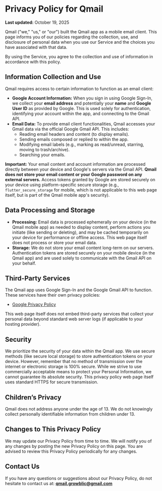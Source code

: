 # Privacy Policy for Qmail

**Last updated:** October 19, 2025

Qmail ("we," "us," or "our") built the Qmail app as a mobile email client. This page informs you of our policies regarding the collection, use, and disclosure of personal data when you use our Service and the choices you have associated with that data.

By using the Service, you agree to the collection and use of information in accordance with this policy.

## Information Collection and Use

Qmail requires access to certain information to function as an email client:

* **Google Account Information:** When you sign in using Google Sign-In, we collect your **email address** and potentially your **name** and **Google User ID** as provided by Google. This is used solely for authentication, identifying your account within the app, and connecting to the Gmail API.
* **Email Data:** To provide email client functionalities, Qmail accesses your Gmail data via the official Google Gmail API. This includes:
    * Reading email headers and content (to display emails).
    * Sending emails composed or replied to within the app.
    * Modifying email labels (e.g., marking as read/unread, starring, moving to trash/archive).
    * Searching your emails.

**Important:** Your email content and account information are processed directly between your device and Google's servers via the Gmail API. **Qmail does not store your email content or your Google password on any external servers.** Access tokens granted by Google are stored securely on your device using platform-specific secure storage (e.g., `flutter_secure_storage` for mobile, which is not applicable to this web page itself, but is part of the Qmail mobile app's security).

## Data Processing and Storage

* **Processing:** Email data is processed ephemerally on your device (in the Qmail mobile app) as needed to display content, perform actions you initiate (like sending or deleting), and may be cached temporarily on your device for performance or offline access. This web page itself does not process or store your email data.
* **Storage:** We do not store your email content long-term on our servers. Authentication tokens are stored securely on your mobile device (in the Qmail app) and are used solely to communicate with the Gmail API on your behalf.

## Third-Party Services

The Qmail app uses Google Sign-In and the Google Gmail API to function. These services have their own privacy policies:
* [Google Privacy Policy](https://policies.google.com/privacy)

This web page itself does not embed third-party services that collect your personal data beyond standard web server logs (if applicable to your hosting provider).

## Security

We prioritize the security of your data within the Qmail app. We use secure methods (like secure local storage) to store authentication tokens on your device. However, remember that no method of transmission over the internet or electronic storage is 100% secure. While we strive to use commercially acceptable means to protect your Personal Information, we cannot guarantee its absolute security. This privacy policy web page itself uses standard HTTPS for secure transmission.

## Children’s Privacy

Qmail does not address anyone under the age of 13. We do not knowingly collect personally identifiable information from children under 13.

## Changes to This Privacy Policy

We may update our Privacy Policy from time to time. We will notify you of any changes by posting the new Privacy Policy on this page. You are advised to review this Privacy Policy periodically for any changes.

## Contact Us

If you have any questions or suggestions about our Privacy Policy, do not hesitate to contact us at: **qmail.growblic@gmail.com**
